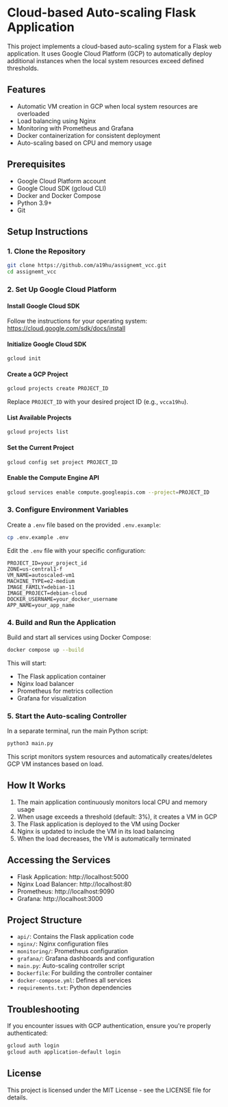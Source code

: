 # Cloud-based Auto-scaling Flask Application

This project implements a cloud-based auto-scaling system for a Flask web application. It uses Google Cloud Platform (GCP) to automatically deploy additional instances when the local system resources exceed defined thresholds.

## Features

- Automatic VM creation in GCP when local system resources are overloaded
- Load balancing using Nginx
- Monitoring with Prometheus and Grafana
- Docker containerization for consistent deployment
- Auto-scaling based on CPU and memory usage

## Prerequisites

- Google Cloud Platform account
- Google Cloud SDK (gcloud CLI)
- Docker and Docker Compose
- Python 3.9+
- Git

## Setup Instructions

### 1. Clone the Repository

```bash
git clone https://github.com/a19hu/assignemt_vcc.git
cd assignemt_vcc
```

### 2. Set Up Google Cloud Platform

#### Install Google Cloud SDK

Follow the instructions for your operating system:
https://cloud.google.com/sdk/docs/install

#### Initialize Google Cloud SDK

```bash
gcloud init
```

#### Create a GCP Project

```bash
gcloud projects create PROJECT_ID
```

Replace `PROJECT_ID` with your desired project ID (e.g., `vcca19hu`).

#### List Available Projects

```bash
gcloud projects list
```

#### Set the Current Project

```bash
gcloud config set project PROJECT_ID
```

#### Enable the Compute Engine API

```bash
gcloud services enable compute.googleapis.com --project=PROJECT_ID
```

### 3. Configure Environment Variables

Create a `.env` file based on the provided `.env.example`:

```bash
cp .env.example .env
```

Edit the `.env` file with your specific configuration:

```
PROJECT_ID=your_project_id
ZONE=us-central1-f
VM_NAME=autoscaled-vm1
MACHINE_TYPE=e2-medium
IMAGE_FAMILY=debian-11
IMAGE_PROJECT=debian-cloud
DOCKER_USERNAME=your_docker_username
APP_NAME=your_app_name
```

### 4. Build and Run the Application

Build and start all services using Docker Compose:

```bash
docker compose up --build
```

This will start:
- The Flask application container
- Nginx load balancer
- Prometheus for metrics collection
- Grafana for visualization

### 5. Start the Auto-scaling Controller

In a separate terminal, run the main Python script:

```bash
python3 main.py
```

This script monitors system resources and automatically creates/deletes GCP VM instances based on load.

## How It Works

1. The main application continuously monitors local CPU and memory usage
2. When usage exceeds a threshold (default: 3%), it creates a VM in GCP
3. The Flask application is deployed to the VM using Docker
4. Nginx is updated to include the VM in its load balancing
5. When the load decreases, the VM is automatically terminated

## Accessing the Services

- Flask Application: http://localhost:5000
- Nginx Load Balancer: http://localhost:80
- Prometheus: http://localhost:9090
- Grafana: http://localhost:3000

## Project Structure

- `api/`: Contains the Flask application code
- `nginx/`: Nginx configuration files
- `monitoring/`: Prometheus configuration
- `grafana/`: Grafana dashboards and configuration
- `main.py`: Auto-scaling controller script
- `Dockerfile`: For building the controller container
- `docker-compose.yml`: Defines all services
- `requirements.txt`: Python dependencies

## Troubleshooting

If you encounter issues with GCP authentication, ensure you're properly authenticated:

```bash
gcloud auth login
gcloud auth application-default login
```

## License

This project is licensed under the MIT License - see the LICENSE file for details.


